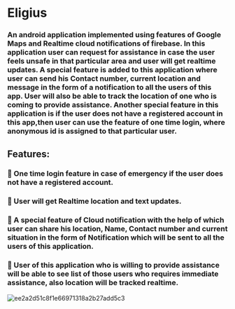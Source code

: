 # Eligius
### An android application implemented using features of Google Maps and Realtime cloud notifications of firebase. In this application user can request for assistance in case the user feels unsafe in that particular area and user will get realtime updates. A special feature is added to this application where user can send his Contact number, current location and message in the form of a notification to all the users of this app. User will also be able to track the location of one who is coming to provide assistance. Another special feature in this application is if the user does not have a registered account in this app,then user can use the feature of one time login, where anonymous id is assigned to that particular user.
## Features:
### 🔰 One time login feature in case of emergency if the user does not have a registered account.
### 🔰 User will get Realtime location and text updates.
### 🔰 A special feature of Cloud notification with the help of which user can share his location, Name, Contact number and current situation in the form of Notification which will be sent to all the users of this application.
### 🔰 User of this application who is willing to provide assistance will be able to see list of those users who requires immediate assistance, also location will be tracked realtime.
![ee2a2d51c8f1e66971318a2b27add5c3](https://user-images.githubusercontent.com/44981613/93207328-6f14ed00-f778-11ea-9549-409b5984134a.jpg)
